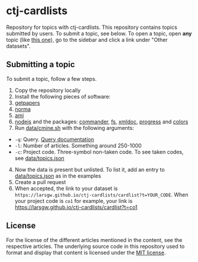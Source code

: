 # ctj-cardlists

Repository for topics with ctj-cardlists. This repository contains topics submitted by users. 
To submit a topic, see below. To open a topic, open **any** topic (like [this one](https://larsgw.github.io/ctj-cardlists/cardlist?t=co1)), go to the sidebar and click a link under "Other datasets".

## Submitting a topic

To submit a topic, follow a few steps.

1. Copy the repository locally
2. Install the following pieces of software:
  1. [getpapers](https://github.com/ContentMine/getpapers)
  2. [norma](https://github.com/ContentMine/norma)
  3. [ami](https://github.com/ContentMine/ami)
  4. [nodejs](https://nodejs.org) and the packages: [commander](https://www.npmjs.com/package/commander), [fs](https://nodejs.org/api/fs.html), [xmldoc](https://www.npmjs.com/package/xmldoc), [progress](https://www.npmjs.com/package/progress) and [colors](https://www.npmjs.com/package/colors)
3. Run [data/cmine.sh](https://github.com/larsgw/ctj-cardlists/blob/master/data/cmine.sh) with the following arguments:
  * `-q`: Query. [Query documentation](https://github.com/ContentMine/workshop-resources/blob/master/software-tutorials/getpapers/getpapers-eupmc-queries.md)
  * `-l`: Number of articles. Something around 250-1000
  * `-c`: Project code. Three-symbol non-taken code. To see taken codes, see [data/topics.json](https://github.com/larsgw/ctj-cardlists/blob/master/data/topics.json)
4. Now the data is present but unlisted. To list it, add an entry to [data/topics.json](https://github.com/larsgw/ctj-cardlists/blob/master/data/topics.json) as in the examples
5. Create a pull request
6. When accepted, the link to your dataset is `https://larsgw.github.io/ctj-cardlists/cardlist?t=YOUR_CODE`. When your project code is `co1` for example, your link is https://larsgw.github.io/ctj-cardlists/cardlist?t=co1

## License

For the license of the different articles mentioned in the content, see the respective articles. The underlying source code in this repository used to format and display that content is licensed under the [MIT license](http://opensource.org/licenses/mit-license.php).
